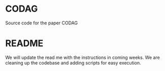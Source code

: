 # CODAG
Source code for the paper CODAG

# README
We will update the read me with the instructions in coming weeks. We are cleaning up the codebase and adding scripts for easy execution. 
